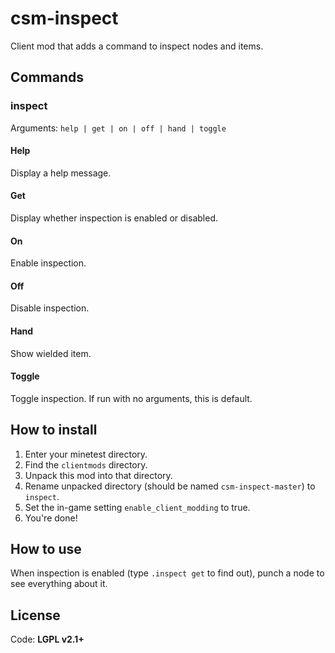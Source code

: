 # csm-inspect
Client mod that adds a command to inspect nodes and items.

## Commands
### inspect
Arguments: `help | get | on | off | hand | toggle`

#### Help
Display a help message.

#### Get
Display whether inspection is enabled or disabled.

#### On
Enable inspection.

#### Off
Disable inspection.

#### Hand
Show wielded item.

#### Toggle
Toggle inspection. If run with no arguments, this is default.

## How to install
1. Enter your minetest directory.
2. Find the `clientmods` directory.
3. Unpack this mod into that directory.
4. Rename unpacked directory (should be named `csm-inspect-master`) to `inspect`.
5. Set the in-game setting `enable_client_modding` to true.
6. You're done!

## How to use
When inspection is enabled (type `.inspect get` to find out), punch a node to see everything about it.

## License
Code: **LGPL v2.1+**

